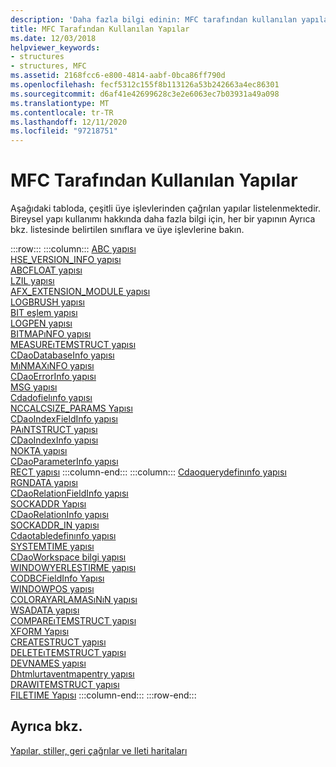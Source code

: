 ```yaml
---
description: 'Daha fazla bilgi edinin: MFC tarafından kullanılan yapılar'
title: MFC Tarafından Kullanılan Yapılar
ms.date: 12/03/2018
helpviewer_keywords:
- structures
- structures, MFC
ms.assetid: 2168fcc6-e800-4814-aabf-0bca86ff790d
ms.openlocfilehash: fecf5312c155f8b113126a53b242663a4ec86301
ms.sourcegitcommit: d6af41e42699628c3e2e6063ec7b03931a49a098
ms.translationtype: MT
ms.contentlocale: tr-TR
ms.lasthandoff: 12/11/2020
ms.locfileid: "97218751"
---
```

# <a name="structures-used-by-mfc"></a>MFC Tarafından Kullanılan Yapılar

Aşağıdaki tabloda, çeşitli üye işlevlerinden çağrılan yapılar listelenmektedir. Bireysel yapı kullanımı hakkında daha fazla bilgi için, her bir yapının Ayrıca bkz. listesinde belirtilen sınıflara ve üye işlevlerine bakın.

:::row:::
   :::column:::
      [ABC yapısı](/windows/win32/api/wingdi/ns-wingdi-abc)\
      [HSE_VERSION_INFO yapısı](../../mfc/reference/hse-version-info-structure.md)\
      [ABCFLOAT yapısı](/windows/win32/api/wingdi/ns-wingdi-abcfloat)\
      [LZIL yapısı](/windows/win32/api/winsock/ns-winsock-linger)\
      [AFX_EXTENSION_MODULE yapısı](../../mfc/reference/afx-extension-module-structure.md)\
      [LOGBRUSH yapısı](/windows/win32/api/wingdi/ns-wingdi-logbrush)\
      [BIT eşlem yapısı](/windows/win32/api/wingdi/ns-wingdi-bitmap)\
      [LOGPEN yapısı](/windows/win32/api/Wingdi/ns-wingdi-logpen)\
      [BITMAPıNFO yapısı](/windows/win32/api/wingdi/ns-wingdi-bitmapinfo)\
      [MEASUREıTEMSTRUCT yapısı](/windows/win32/api/winuser/ns-winuser-measureitemstruct)\
      [CDaoDatabaseInfo yapısı](../../mfc/reference/cdaodatabaseinfo-structure.md)\
      [MıNMAXıNFO yapısı](/windows/win32/api/winuser/ns-winuser-minmaxinfo)\
      [CDaoErrorInfo yapısı](../../mfc/reference/cdaoerrorinfo-structure.md)\
      [MSG yapısı](/windows/win32/api/winuser/ns-winuser-msg)\
      [Cdadofielınfo yapısı](../../mfc/reference/cdaofieldinfo-structure.md)\
      [NCCALCSIZE_PARAMS Yapısı](/windows/win32/api/winuser/ns-winuser-nccalcsize_params)\
      [CDaoIndexFieldInfo yapısı](../../mfc/reference/cdaoindexfieldinfo-structure.md)\
      [PAıNTSTRUCT yapısı](/windows/win32/api/winuser/ns-winuser-paintstruct)\
      [CDaoIndexInfo yapısı](../../mfc/reference/cdaoindexinfo-structure.md)\
      [NOKTA yapısı](/windows/win32/api/windef/ns-windef-point)\
      [CDaoParameterInfo yapısı](../../mfc/reference/cdaoparameterinfo-structure.md)\
      [RECT yapısı](/windows/win32/api/windef/ns-windef-rect)
   :::column-end:::
   :::column:::
      [Cdaoquerydefinınfo yapısı](../../mfc/reference/cdaoquerydefinfo-structure.md)\
      [RGNDATA yapısı](/windows/win32/api/wingdi/ns-wingdi-rgndata)\
      [CDaoRelationFieldInfo yapısı](../../mfc/reference/cdaorelationfieldinfo-structure.md)\
      [SOCKADDR Yapısı](/windows/win32/winsock/sockaddr-2)\
      [CDaoRelationInfo yapısı](../../mfc/reference/cdaorelationinfo-structure.md)\
      [SOCKADDR_IN yapısı](/windows/win32/winsock/sockaddr-2)\
      [Cdaotabledefinınfo yapısı](../../mfc/reference/cdaotabledefinfo-structure.md)\
      [SYSTEMTIME yapısı](/windows/win32/api/minwinbase/ns-minwinbase-systemtime)\
      [CDaoWorkspace bilgi yapısı](../../mfc/reference/cdaoworkspaceinfo-structure.md)\
      [WINDOWYERLEŞTIRME yapısı](/windows/win32/api/winuser/ns-winuser-windowplacement)\
      [CODBCFieldInfo Yapısı](../../mfc/reference/codbcfieldinfo-structure.md)\
      [WINDOWPOS yapısı](/windows/win32/api/winuser/ns-winuser-windowpos)\
      [COLORAYARLAMASıNıN yapısı](/windows/win32/api/wingdi/ns-wingdi-coloradjustment)\
      [WSADATA yapısı](/windows/win32/api/winsock2/ns-winsock2-wsadata)\
      [COMPAREıTEMSTRUCT yapısı](/windows/win32/api/winuser/ns-winuser-compareitemstruct)\
      [XFORM Yapısı](/windows/win32/api/wingdi/ns-wingdi-xform)\
      [CREATESTRUCT yapısı](/windows/win32/api/winuser/ns-winuser-createstructw)\
      [DELETEıTEMSTRUCT yapısı](/windows/win32/api/winuser/ns-winuser-deleteitemstruct)\
      [DEVNAMES yapısı](/windows/win32/api/commdlg/ns-commdlg-devnames)\
      [Dhtmlurtaventmapentry yapısı](../../mfc/reference/dhtmlurleventmapentry-structure.md)\
      [DRAWITEMSTRUCT yapısı](/windows/win32/api/winuser/ns-winuser-drawitemstruct)\
      [FILETIME Yapısı](/windows/win32/api/minwinbase/ns-minwinbase-filetime)
   :::column-end:::
:::row-end:::

## <a name="see-also"></a>Ayrıca bkz.

[Yapılar, stiller, geri çağrılar ve Ileti haritaları](../../mfc/reference/structures-styles-callbacks-and-message-maps.md)
